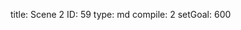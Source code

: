 title:          Scene 2
ID:             59
type:           md
compile:        2
setGoal:        600


